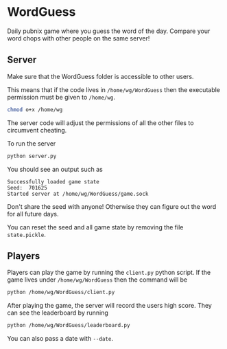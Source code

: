 # WordGuess

Daily pubnix game where you guess the word of the day.
Compare your word chops with other people on the same
server!

## Server

Make sure that the WordGuess folder is accessible
to other users.

This means that if the code lives
in `/home/wg/WordGuess` then the executable permission must
be given to `/home/wg`.

```bash
chmod o+x /home/wg
```

The server code will adjust the permissions of all the other files
to circumvent cheating.


To run the server
```bash
python server.py
```

You should see an output such as
```
Successfully loaded game state
Seed:  701625
Started server at /home/wg/WordGuess/game.sock
```

Don't share the seed with anyone! Otherwise they can
figure out the word for all future days.

You can reset the seed and all game state by removing the file `state.pickle`.

## Players

Players can play the game by running the `client.py` python script.
If the game lives under `/home/wg/WordGuess` then the command will be

```bash
python /home/wg/WordGuess/client.py
```

After playing the game, the server will record the users high score.
They can see the leaderboard by running

```bash
python /home/wg/WordGuess/leaderboard.py
```

You can also pass a date with `--date`.

